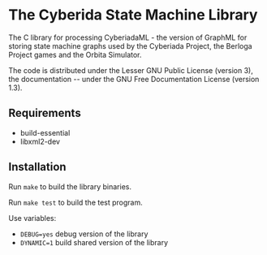 # The Cyberida State Machine Library

The C library for processing CyberiadaML - the version of GraphML for storing state machine graphs
used by the Cyberiada Project, the Berloga Project games and the Orbita Simulator. 

The code is distributed under the Lesser GNU Public License (version 3), the documentation -- under
the GNU Free Documentation License (version 1.3).

## Requirements

* build-essential
* libxml2-dev

## Installation

Run `make` to build the library binaries.

Run `make test` to build the test program.

Use variables:
* `DEBUG=yes` debug version of the library
* `DYNAMIC=1` build shared version of the library
